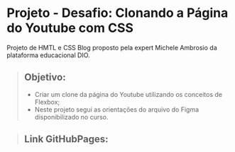 # Projeto - Desafio: Clonando a Página do Youtube com CSS
Projeto de HMTL e CSS Blog proposto pela expert Michele Ambrosio da plataforma educacional DIO.

> ## Objetivo:
> - Criar um clone da página do Youtube utilizando os conceitos de Flexbox;
> - Neste projeto segui as orientações do arquivo do Figma disponibilizado no curso.

> ## Link GitHubPages:
